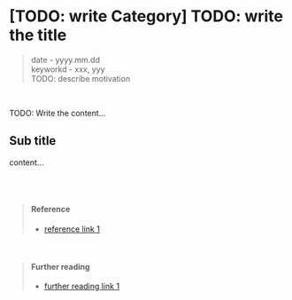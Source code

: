 # [TODO: write Category] TODO: write the title
> date - yyyy.mm.dd  
> keyworkd - xxx,  yyy  
> TODO: describe motivation  

<br>

TODO: Write the content...

## Sub title

content...



<br><br>

> #### Reference
> * [reference link 1](http://xxx)

<br>

> #### Further reading
> * [further reading link 1](http://xxx)
